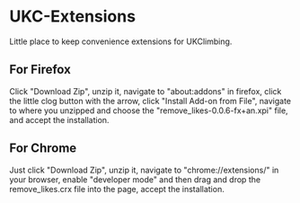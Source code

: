 # UKC-Extensions
Little place to keep convenience extensions for UKClimbing.

## For Firefox

Click "Download Zip", unzip it, navigate to "about:addons" in firefox, click the little clog button with the arrow, click "Install Add-on from File", navigate to where you unzipped and choose the "remove_likes-0.0.6-fx+an.xpi" file, and accept the installation.

## For Chrome

Just click "Download Zip", unzip it, navigate to "chrome://extensions/" in your browser, enable "developer mode" and then drag and drop the remove_likes.crx file into the page, accept the installation.
